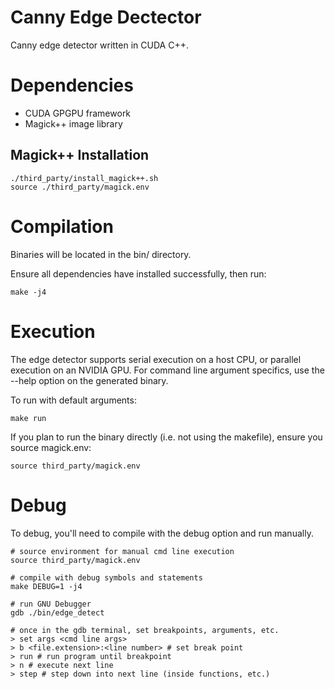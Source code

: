 # Canny Edge Dectector
Canny edge detector written in CUDA C++.

# Dependencies
- CUDA GPGPU framework
- Magick++ image library

## Magick++ Installation
```
./third_party/install_magick++.sh
source ./third_party/magick.env
```

# Compilation
Binaries will be located in the bin/ directory.

Ensure all dependencies have installed successfully, then run:
```
make -j4
```

# Execution
The edge detector supports serial execution on a host CPU, or parallel execution on an NVIDIA GPU.
For command line argument specifics, use the --help option on the generated binary.

To run with default arguments:
```
make run
```

If you plan to run the binary directly (i.e. not using the makefile), ensure you source magick.env:
```
source third_party/magick.env
```

# Debug
To debug, you'll need to compile with the debug option and run manually.
```
# source environment for manual cmd line execution
source third_party/magick.env

# compile with debug symbols and statements
make DEBUG=1 -j4

# run GNU Debugger
gdb ./bin/edge_detect

# once in the gdb terminal, set breakpoints, arguments, etc.
> set args <cmd line args>
> b <file.extension>:<line number> # set break point
> run # run program until breakpoint
> n # execute next line
> step # step down into next line (inside functions, etc.)
```
